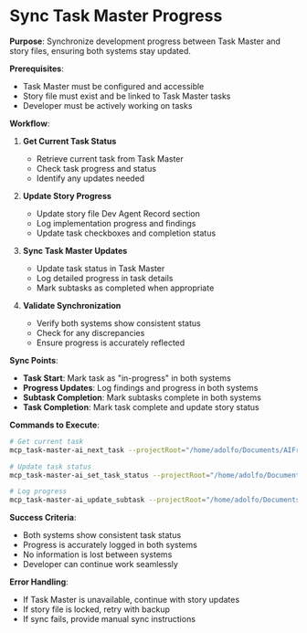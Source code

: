 # Sync Task Master Progress

**Purpose**: Synchronize development progress between Task Master and story files, ensuring both systems stay updated.

**Prerequisites**:
- Task Master must be configured and accessible
- Story file must exist and be linked to Task Master tasks
- Developer must be actively working on tasks

**Workflow**:

1. **Get Current Task Status**
   - Retrieve current task from Task Master
   - Check task progress and status
   - Identify any updates needed

2. **Update Story Progress**
   - Update story file Dev Agent Record section
   - Log implementation progress and findings
   - Update task checkboxes and completion status

3. **Sync Task Master Updates**
   - Update task status in Task Master
   - Log detailed progress in task details
   - Mark subtasks as completed when appropriate

4. **Validate Synchronization**
   - Verify both systems show consistent status
   - Check for any discrepancies
   - Ensure progress is accurately reflected

**Sync Points**:
- **Task Start**: Mark task as "in-progress" in both systems
- **Progress Updates**: Log findings and progress in both systems
- **Subtask Completion**: Mark subtasks complete in both systems
- **Task Completion**: Mark task complete and update story status

**Commands to Execute**:
```bash
# Get current task
mcp_task-master-ai_next_task --projectRoot="/home/adolfo/Documents/AIFrontDeskTS"

# Update task status
mcp_task-master-ai_set_task_status --projectRoot="/home/adolfo/Documents/AIFrontDeskTS" --id="[task-id]" --status="[status]"

# Log progress
mcp_task-master-ai_update_subtask --projectRoot="/home/adolfo/Documents/AIFrontDeskTS" --id="[subtask-id]" --prompt="[progress-details]"
```

**Success Criteria**:
- Both systems show consistent task status
- Progress is accurately logged in both systems
- No information is lost between systems
- Developer can continue work seamlessly

**Error Handling**:
- If Task Master is unavailable, continue with story updates
- If story file is locked, retry with backup
- If sync fails, provide manual sync instructions
